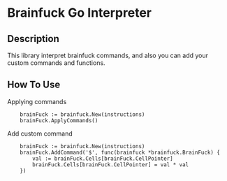 # Brainfuck Go Interpreter

## Description
This library interpret brainfuck commands, and also you can add your custom commands and functions.

## How To Use
Applying commands
```
    brainFuck := brainfuck.New(instructions)
    brainFuck.ApplyCommands()
```
Add custom command
```
    brainFuck := brainfuck.New(instructions)
    brainFuck.AddCommand('$', func(brainfuck *brainfuck.BrainFuck) {
	    val := brainFuck.Cells[brainFuck.CellPointer]
	    brainFuck.Cells[brainFuck.CellPointer] = val * val
    })
```
